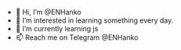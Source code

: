 - 👋 Hi, I’m @ENHanko
- 👀 I’m interested in learning something every day.
- 🌱 I’m currently learning js
- 📫 Reach me on Telegram @ENHanko

<!---
ENHanko/ENHanko is a ✨ special ✨ repository because its `README.md` (this file) appears on your GitHub profile.
You can click the Preview link to take a look at your changes.
--->
